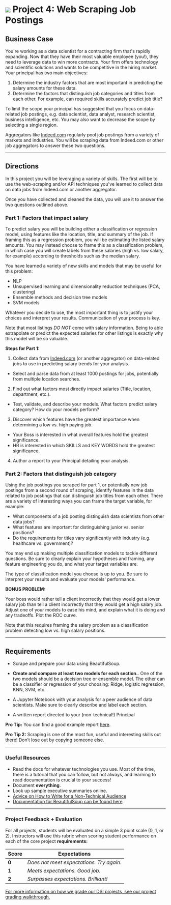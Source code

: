# ![](https://ga-dash.s3.amazonaws.com/production/assets/logo-9f88ae6c9c3871690e33280fcf557f33.png) Project 4: Web Scraping Job Postings

## Business Case

You're working as a data scientist for a contracting firm that's rapidly expanding. Now that they have their most valuable employee (you!), they need to leverage data to win more contracts. Your firm offers technology and scientific solutions and wants to be competitive in the hiring market. Your principal has two main objectives:
1. Determine the industry factors that are most important in predicting the salary amounts for these data.
2. Determine the factors that distinguish job categories and titles from each other. For example, can required skills accurately predict job title?

To limit the scope your principal has suggested that you focus on data-related job postings, e.g. data scientist, data analyst, research scientist, business intelligence, etc. You may also want to decrease the scope by selecting a single region.

Aggregators like [Indeed.com](https://www.indeed.com) regularly pool job postings from a variety of markets and industries. You will be scraping data from Indeed.com or other job aggregators to answer these two questions.

---

## Directions

In this project you will be leveraging a variety of skills. The first will be to use the web-scraping and/or API techniques you've learned to collect data on data jobs from Indeed.com or another aggregator.

Once you have collected and cleaned the data, you will use it to answer the two questions outlined above.

### Part 1: Factors that impact salary

To predict salary you will be building either a classification or regression model, using features like the location, title, and summary of the job. If framing this as a regression problem, you will be estimating the listed salary amounts. You may instead choose to frame this as a classification problem, in which case you will create labels from these salaries (high vs. low salary, for example) according to thresholds such as the median salary.

You have learned a variety of new skills and models that may be useful for this problem:
- NLP
- Unsupervised learning and dimensionality reduction techniques (PCA, clustering)
- Ensemble methods and decision tree models
- SVM models

Whatever you decide to use, the most important thing is to justify your choices and interpret your results. Communication of your process is key.

Note that most listings *DO NOT* come with salary information. Being to able extrapolate or predict the expected salaries for other listings is exactly why this model will be so valuable.

**Steps for Part 1:**

1. Collect data from [Indeed.com](www.indeed.com) (or another aggregator) on data-related jobs to use in predicting salary trends for your analysis.
  - Select and parse data from at least 1000 postings for jobs, potentially from multiple location searches.
2. Find out what factors most directly impact salaries (Title, location, department, etc.).
  - Test, validate, and describe your models. What factors predict salary category? How do your models perform?
3. Discover which features have the greatest importance when determining a low vs. high paying job.
  - Your Boss is interested in what overall features hold the greatest significance.
  - HR is interested in which SKILLS and KEY WORDS hold the greatest significance.   
4. Author a report to your Principal detailing your analysis.


### Part 2: Factors that distinguish job category

Using the job postings you scraped for part 1, or potentially new job postings from a second round of scraping, identify features in the data related to job postings that can distinguish job titles from each other. There are a variety of interesting ways you can frame the target variable, for example:
- What components of a job posting distinguish data scientists from other data jobs?
- What features are important for distinguishing junior vs. senior positions?
- Do the requirements for titles vary significantly with industry (e.g. healthcare vs. government)?

You may end up making multiple classification models to tackle different questions. Be sure to clearly explain your hypotheses and framing, any feature engineering you do, and what your target variables are.

The type of classification model you choose is up to you. Be sure to interpret your results and evaluate your models' performance.


**BONUS PROBLEM:**

Your boss would rather tell a client incorrectly that they would get a lower salary job than tell a client incorrectly that they would get a high salary job. Adjust one of your models to ease his mind, and explain what it is doing and any tradeoffs. Plot the ROC curve.

Note that this requires framing the salary problem as a classification problem detecting low vs. high salary positions.

---

## Requirements

- Scrape and prepare your data using BeautifulSoup.

- **Create and compare at least two models for each section.**. One of the two models should be a decision tree or ensemble model. The other can be a classifier or regression of your choosing: Ridge, logistic regression, KNN, SVM, etc.
- A Jupyter Notebook with your analysis for a peer audience of data scientists. Make sure to clearly describe and label each section.
- A written report directed to your (non-technical!) Principal

 **Pro Tip:** You can find a good example report [here](https://www.dlsweb.rmit.edu.au/lsu/content/2_assessmenttasks/assess_tuts/reports_ll/report.pdf).

 **Pro Tip 2:** Scraping is one of the most fun, useful and interesting skills out there!  Don’t lose out by copying someone else.

___
### Useful Resources

- Read the docs for whatever technologies you use. Most of the time, there is a tutorial that you can follow, but not always, and learning to read documentation is crucial to your success!
- Document **everything**.
- Look up sample executive summaries online.
- [Advice on How to Write for a Non-Technical Audience](http://programmers.stackexchange.com/questions/11523/explaining-technical-things-to-non-technical-people)
- [Documentation for BeautifulSoup can be found here](http://www.crummy.com/software/BeautifulSoup/).

---

### Project Feedback + Evaluation

For all projects, students will be evaluated on a simple 3 point scale (0, 1, or 2). Instructors will use this rubric when scoring student performance on each of the core project **requirements:** 

   Score | Expectations
    ----- | ------------
    **0** | _Does not meet expectations. Try again._
    **1** | _Meets expectations. Good job._
    **2** | _Surpasses expectations. Brilliant!_


[For more information on how we grade our DSI projects, see our project grading walkthrough.](https://git.generalassemb.ly/dsi-projects/readme/blob/master/README.md)

